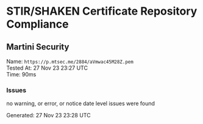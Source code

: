 # STIR/SHAKEN Certificate Repository Compliance

## Martini Security

Name: `https://p.mtsec.me/2884/aVmwac45M28Z.pem`\
Tested At: 27 Nov 23 23:27 UTC\
Time: 90ms

### Issues

no warning, or error, or notice date level issues were found

Generated: 27 Nov 23 23:28 UTC
